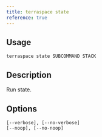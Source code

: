 ```yaml
---
title: terraspace state
reference: true
---
```


## Usage

    terraspace state SUBCOMMAND STACK

## Description

Run state.


## Options

```
[--verbose], [--no-verbose]  
[--noop], [--no-noop]        
```

